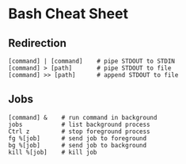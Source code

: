 # Bash Cheat Sheet

## Redirection
```Shell
[command] | [command]    # pipe STDOUT to STDIN
[command] > [path]       # pipe STDOUT to file
[command] >> [path]      # append STDOUT to file
```

## Jobs
```Shell
[command] &    # run command in background
jobs           # list background process
Ctrl z         # stop foreground process
fg %[job]      # send job to foreground
bg %[job]      # send job to background
kill %[job]    # kill job
```
